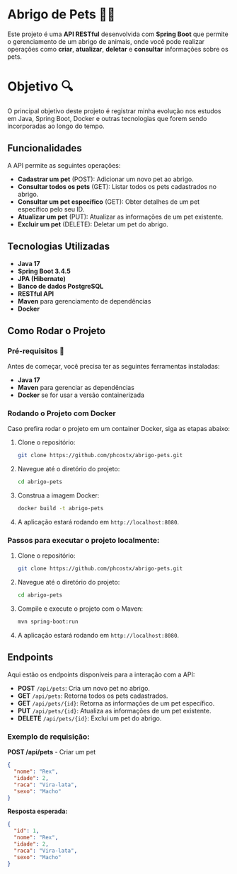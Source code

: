 
# Abrigo de Pets 🐶🐱

Este projeto é uma **API RESTful** desenvolvida com **Spring Boot** que permite o gerenciamento de um abrigo de animais, onde você pode realizar operações como **criar**, **atualizar**, **deletar** e **consultar** informações sobre os pets.

# Objetivo 🔍

O principal objetivo deste projeto é registrar minha evolução nos estudos em Java, Spring Boot, Docker e outras tecnologias que forem sendo incorporadas ao longo do tempo.

## Funcionalidades 

A API permite as seguintes operações:

- **Cadastrar um pet** (POST): Adicionar um novo pet ao abrigo.
- **Consultar todos os pets** (GET): Listar todos os pets cadastrados no abrigo.
- **Consultar um pet específico** (GET): Obter detalhes de um pet específico pelo seu ID.
- **Atualizar um pet** (PUT): Atualizar as informações de um pet existente.
- **Excluir um pet** (DELETE): Deletar um pet do abrigo.

## Tecnologias Utilizadas 

- **Java 17**
- **Spring Boot 3.4.5**
- **JPA (Hibernate)**
- **Banco de dados PostgreSQL** 
- **RESTful API**
- **Maven** para gerenciamento de dependências
- **Docker** 

## Como Rodar o Projeto

### Pré-requisitos 🚀

Antes de começar, você precisa ter as seguintes ferramentas instaladas:

- **Java 17**
- **Maven** para gerenciar as dependências
- **Docker** se for usar a versão containerizada

### Rodando o Projeto com Docker
Caso prefira rodar o projeto em um container Docker, siga as etapas abaixo:

1. Clone o repositório:

   ```bash
   git clone https://github.com/phcostx/abrigo-pets.git
   ```

2. Navegue até o diretório do projeto:

   ```bash
   cd abrigo-pets
   ```

3. Construa a imagem Docker:

   ```bash
   docker build -t abrigo-pets
   ```

4. A aplicação estará rodando em `http://localhost:8080`.



### Passos para executar o projeto localmente:

1. Clone o repositório:

   ```bash
   git clone https://github.com/phcostx/abrigo-pets.git
   ```

2. Navegue até o diretório do projeto:

   ```bash
   cd abrigo-pets
   ```

3. Compile e execute o projeto com o Maven:

   ```bash
   mvn spring-boot:run
   ```

4. A aplicação estará rodando em `http://localhost:8080`.

## Endpoints

Aqui estão os endpoints disponíveis para a interação com a API:

- **POST** `/api/pets`: Cria um novo pet no abrigo.
- **GET** `/api/pets`: Retorna todos os pets cadastrados.
- **GET** `/api/pets/{id}`: Retorna as informações de um pet específico.
- **PUT** `/api/pets/{id}`: Atualiza as informações de um pet existente.
- **DELETE** `/api/pets/{id}`: Exclui um pet do abrigo.

### Exemplo de requisição:

**POST /api/pets** - Criar um pet

```json
{
  "nome": "Rex",
  "idade": 2,
  "raca": "Vira-lata",
  "sexo": "Macho"
}
```

**Resposta esperada:**

```json
{
  "id": 1,
  "nome": "Rex",
  "idade": 2,
  "raca": "Vira-lata",
  "sexo": "Macho"
}
```
